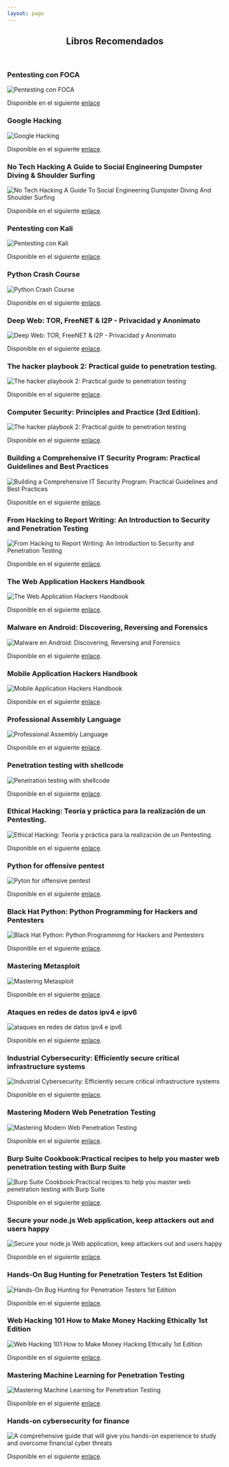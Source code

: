 ```yaml
---
layout: page
---
```


<!-- Section -->
<section>
	<header class="major">
		<h2>Libros Recomendados</h2>
	</header>
	<div class="posts">
		<article>
			<h3>Pentesting con FOCA</h3>
			<img src="assets/img/foca.png" alt="Pentesting con FOCA" />
			<p>Disponible en el siguiente <a href="http://0xword.com/es/libros/59-pentesting-con-foca.html">enlace</a></p>
		</article>
		<article>
			<h3>Google Hacking</h3>
			<img src="assets/img/googleHacking.png" alt="Google Hacking" />
			<p>Disponible en el siguiente
				<a href="https://www.amazon.com/Google-Hacking-Penetration-Testers-Third/dp/0128029641/ref=pd_lpo_sbs_14_t_0/145-3683179-5738901?_encoding=UTF8&psc=1&refRID=2CRMFRQXHNVP4ZQY7R31">
					enlace</a>.</p></article>
		<article>
			<h3>No Tech Hacking A Guide to Social Engineering Dumpster Diving & Shoulder Surfing</h3>
			<img src="assets/img/noTech.png" alt="No Tech Hacking A Guide To Social Engineering Dumpster Diving And Shoulder Surfing" />
			<p>Disponible en el siguiente <a href="https://www.amazon.com/No-Tech-Hacking-Engineering-Dumpster/dp/1597492159">enlace</a>.</p>
		</article>
		<article>
			<h3>Pentesting con Kali</h3>
			<img src="assets/img/pentestKali.png" alt="Pentesting con Kali" />
			<p>Disponible en el siguiente <a href="http://0xword.com/es/libros/40-libro-pentesting-kali.html">enlace</a>.</p>
		</article>
		<article>
		<h3>Python Crash Course</h3>
		<img src="assets/img/pythonCrashCourse.png" alt="Python Crash Course"/>
		<p>Disponible en el siguiente <a href="https://www.nostarch.com/pythoncrashcourse">enlace</a>.</p>
		</article>
		<article>
		<h3>Deep Web: TOR, FreeNET & I2P - Privacidad y Anonimato</h3>
		<img src="assets/img/deepweb.png" alt="Deep Web: TOR, FreeNET & I2P - Privacidad y Anonimato"/>
		<p>Disponible en el siguiente <a href="http://0xword.com/es/libros/75-deep-web-tor-freenet-i2p-privacidad-y-anonimato.html#idTab5">enlace</a>.</p>
		</article>
		<article>
		<h3>The hacker playbook 2: Practical guide to penetration testing.</h3>
		<img src="assets/img/playbook2.jpg" alt="The hacker playbook 2: Practical guide to penetration testing"/>
		<p>Disponible en el siguiente <a href="https://www.amazon.com/Hacker-Playbook-Practical-Penetration-Testing/dp/1512214566">enlace</a>.</p>
		</article>
		<article>
		<h3>Computer Security: Principles and Practice (3rd Edition).</h3>
		<img src="assets/img/csec3.jpg" alt="The hacker playbook 2: Practical guide to penetration testing"/>
		<p>Disponible en el siguiente <a href="https://www.amazon.com/Hacker-Playbook-Practical-Penetration-Testing/dp/1512214566">enlace</a>.</p>
		</article>
		<article>
		<h3>Building a Comprehensive IT Security Program: Practical Guidelines and Best Practices</h3>
		<img src="assets/img/bcisp.jpg" alt="Building a Comprehensive IT Security Program: Practical Guidelines and Best Practices"/>
		<p>Disponible en el siguiente <a href="https://www.amazon.com/Building-Comprehensive-Security-Program-Guidelines/dp/1484220528">enlace</a>.</p>
		</article>
		<article>
		<h3>From Hacking to Report Writing: An Introduction to Security and Penetration Testing</h3>
		<img src="assets/img/fhtrw.jpg" alt="From Hacking to Report Writing: An Introduction to Security and Penetration Testing"/>
		<p>Disponible en el siguiente <a href="https://www.amazon.com/Hacking-Report-Writing-Introduction-Penetration/dp/1484222822">enlace</a>.</p>
		</article>
		<article>
		<h3>The Web Application Hackers Handbook</h3>
		<img src="assets/img/wahh.jpg" alt="The Web Application Hackers Handbook"/>
		<p>Disponible en el siguiente <a href="https://www.amazon.com/Web-Application-Hackers-Handbook-Exploiting/dp/1118026470">enlace</a>.</p>
		</article>
		<article>
		<h3>Malware en Android: Discovering, Reversing and Forensics</h3>
		<img src="assets/img/madrf.png" alt="Malware en Android: Discovering, Reversing and Forensics"/>
		<p>Disponible en el siguiente <a href="http://0xword.com/es/libros/76-malware-en-android-discovering-reversing-and-forensics.html">enlace</a>.</p>
		</article>
		<article>
		<h3>Mobile Application Hackers Handbook</h3>
		<img src="assets/img/mahh.jpg" alt="Mobile Application Hackers Handbook"/>
		<p>Disponible en el siguiente <a href="https://www.amazon.com/Mobile-Application-Hackers-Handbook/dp/1118958500">enlace</a>.</p>
		</article>
		<article>
		<h3>Professional Assembly Language</h3>
		<img src="assets/img/pal.jpg" alt="Professional Assembly Language"/>
		<p>Disponible en el siguiente <a href="https://www.amazon.com/Professional-Assembly-Language-Richard-Blum/dp/0764579010">enlace</a>.</p>
		</article>
		<article>
		<h3>Penetration testing with shellcode</h3>
		<img src="assets/img/pws.jpg" alt="Penetration testing with shellcode" />
		<p>Disponible en el siguiente <a href="https://www.packtpub.com/networking-and-servers/penetration-testing-shellcode">enlace</a>.</p>
		</article>
		<article>
		<h3>Ethical Hacking: Teoría y práctica para la realización de un Pentesting.</h3>
		<img src="assets/img/ehtp.jpg" alt="Ethical Hacking: Teoría y práctica para la realización de un Pentesting."/>
		<p>Disponible en el siguiente <a href="https://0xword.com/es/libros/65-ethical-hacking-teoria-y-practica-para-la-realizacion-de-un-pentesting.html">enlace</a>.</p>
		</article>
		<article>
		<h3>Python for offensive pentest</h3>
		<img src="assets/img/pop.png" alt="Pyton for offensive pentest" />
		<p>Disponible en el siguiente <a href="https://www.packtpub.com/networking-and-servers/python-offensive-pentest">enlace</a>.</p>
		</article>
		<article>
		<h3>Black Hat Python: Python Programming for Hackers and Pentesters</h3>
		<img src="assets/img/bhp.png" alt="Black Hat Python: Python Programming for Hackers and Pentesters"/>
		<p>Disponible en el siguiente <a href="https://nostarch.com/blackhatpython">enlace</a>.</p>
		</article>
		<article>
		<h3>Mastering Metasploit</h3>
		<img src="assets/img/mm.jpg" alt="Mastering Metasploit"/>
		<p>Disponible en el siguiente <a href="https://www.packtpub.com/networking-and-servers/mastering-metasploit-second-edition">enlace</a>.</p>
		</article>
		<article>
		<h3>Ataques en redes de datos ipv4 e ipv6</h3>
		<img src="assets/img/ard46.jpg" alt="ataques en redes de datos ipv4 e ipv6"/>
		<p>Disponible en el siguiente <a href="https://0xword.com/es/libros/26-libro-ataques-redes-datos-ipv4-ipv6.html">enlace</a>.</p>
		</article>
		<article>
		<h3>Industrial Cybersecurity: Efficiently secure critical infrastructure systems</h3>
		<img src="assets/img/icescis.jpg" alt="Industrial Cybersecurity: Efficiently secure critical infrastructure systems"/>
		<p>Disponible en el siguiente <a href="https://www.packtpub.com/networking-and-servers/industrial-cybersecurity">enlace</a>.</p>
		</article>
		<article>
		<h3>Mastering Modern Web Penetration Testing</h3>
		<img src="assets/img/mmwpt.png" alt="Mastering Modern Web Penetration Testing"/>
		<p>Disponible en el siguiente <a href="https://www.packtpub.com/networking-and-servers/mastering-modern-web-penetration-testing">enlace</a>.</p>
		</article>
		<article>
		<h3>Burp Suite Cookbook:Practical recipes to help you master web penetration testing with Burp Suite</h3>
		<img src="assets/img/bsc.png" alt="Burp Suite Cookbook:Practical recipes to help you master web penetration testing with Burp Suite"/>
		<p>Disponible en el siguiente <a href="https://www.packtpub.com/networking-and-servers/burp-suite-cookbook">enlace</a>.</p>
		</article>
		<article>
		<h3>Secure your node.js Web application, keep attackers out and users happy</h3>
		<img src="assets/img/synwb.jpg" alt="Secure your node.js Web application, keep attackers out and users happy"/>
		<p>Disponible en el siguiente <a href="https://www.amazon.com/Secure-Your-Node-js-Web-Application/dp/1680500856">enlace</a>.</p>
		</article>
		<article>
		<h3>Hands-On Bug Hunting for Penetration Testers 1st Edition</h3>
		<img src="assets/img/hobhpt.jpg" alt="Hands-On Bug Hunting for Penetration Testers 1st Edition"/>
		<p>Disponible en el siguiente <a href="https://www.packtpub.com/networking-and-servers/hands-bug-hunting-penetration-testers">enlace</a>.</p>
		</article>
		<article>
		<h3>Web Hacking 101 How to Make Money Hacking Ethically 1st Edition</h3>
		<img src="assets/img/wh101hmmhe.jpeg" alt="Web Hacking 101 How to Make Money Hacking Ethically 1st Edition"/>
		<p>Disponible en el siguiente <a href="https://leanpub.com/web-hacking-101">enlace</a>.</p>
		</article>		
		<article>
		<h3>Mastering Machine Learning for Penetration Testing</h3>
		<img src="assets/img/mmlpt.png" alt="Mastering Machine Learning for Penetration Testing"/>
		<p>Disponible en el siguiente <a href="https://www.packtpub.com/networking-and-servers/mastering-machine-learning-penetration-testing">enlace</a>.</p>
		</article>
		<article>
		<h3>Hands-on cybersecurity for finance</h3>
		<img src="assets/img/hocf.png" alt="A comprehensive guide that will give you hands-on experience to study and overcome financial cyber threats"/>
		<p>Disponible en el siguiente <a href="https://www.packtpub.com/networking-and-servers/hands-cybersecurity-finance">enlace</a>.</p>
		</article>
	</div>
</section>
